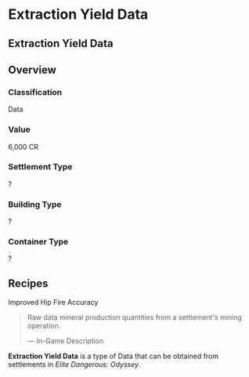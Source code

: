 # Extraction Yield Data
## Extraction Yield Data

## Overview

### Classification

Data

### Value

6,000 CR

### Settlement Type

?

### Building Type

?

### Container Type

?

## Recipes

Improved Hip Fire Accuracy

> 
> 
> Raw data mineral production quantities from a settlement's mining operation.
> 
> 
> — In-Game Description
> 

**Extraction Yield Data** is a type of Data that can be obtained from settlements in *Elite Dangerous: Odyssey*.
